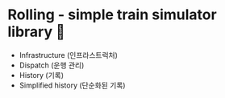 # **Rolling** - simple train simulator library 🚋

 * Infrastructure (인프라스트럭처)
 * Dispatch (운행 관리)
 * History (기록)
 * Simplified history (단순화된 기록)
